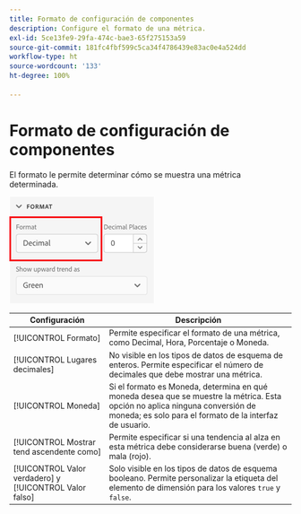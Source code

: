 ```yaml
---
title: Formato de configuración de componentes
description: Configure el formato de una métrica.
exl-id: 5ce13fe9-29fa-474c-bae3-65f275153a59
source-git-commit: 181fc4fbf599c5ca34f4786439e83ac0e4a524dd
workflow-type: ht
source-wordcount: '133'
ht-degree: 100%

---
```


# Formato de configuración de componentes

El formato le permite determinar cómo se muestra una métrica determinada.

![Configuración de formato](../assets/format-settings.png)

| Configuración | Descripción |
| --- | --- |
| [!UICONTROL Formato] | Permite especificar el formato de una métrica, como Decimal, Hora, Porcentaje o Moneda. |
| [!UICONTROL Lugares decimales] | No visible en los tipos de datos de esquema de enteros. Permite especificar el número de decimales que debe mostrar una métrica. |
| [!UICONTROL Moneda] | Si el formato es Moneda, determina en qué moneda desea que se muestre la métrica. Esta opción no aplica ninguna conversión de moneda; es solo para el formato de la interfaz de usuario. |
| [!UICONTROL Mostrar tend ascendente como] | Permite especificar si una tendencia al alza en esta métrica debe considerarse buena (verde) o mala (rojo). |
| [!UICONTROL Valor verdadero] y [!UICONTROL Valor falso] | Solo visible en los tipos de datos de esquema booleano. Permite personalizar la etiqueta del elemento de dimensión para los valores `true` y `false`. |
